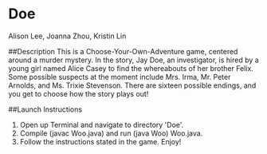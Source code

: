 # Doe
Alison Lee, Joanna Zhou, Kristin Lin

##Description
This is a Choose-Your-Own-Adventure game, centered around a murder mystery. In the story, Jay Doe, an investigator, is hired by a young girl named Alice Casey to find the whereabouts of her brother Felix. Some possible suspects at the moment include Mrs. Irma, Mr. Peter Arnolds, and Ms. Trixie Stevenson. There are sixteen possible endings, and you get to choose how the story plays out! 

##Launch Instructions
1. Open up Terminal and navigate to directory 'Doe'.
2. Compile (javac Woo.java) and run (java Woo) Woo.java.
3. Follow the instructions stated in the game. Enjoy!
